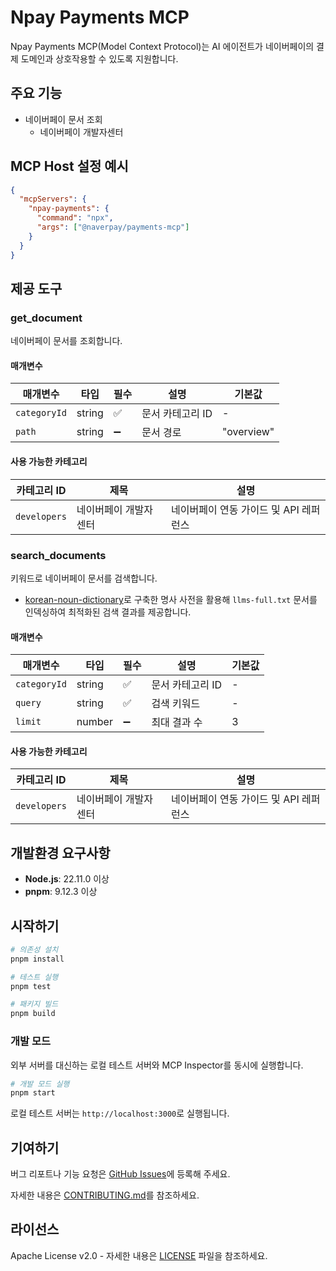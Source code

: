 # Npay Payments MCP

Npay Payments MCP(Model Context Protocol)는 AI 에이전트가 네이버페이의 결제 도메인과 상호작용할 수 있도록 지원합니다.

## 주요 기능

- 네이버페이 문서 조회
  - 네이버페이 개발자센터

## MCP Host 설정 예시

```json
{
  "mcpServers": {
    "npay-payments": {
      "command": "npx",
      "args": ["@naverpay/payments-mcp"]
    }
  }
}
```

## 제공 도구

### get_document

네이버페이 문서를 조회합니다.

#### 매개변수

| 매개변수      | 타입    | 필수 | 설명                   | 기본값     |
|---------------|---------|------|------------------------|------------|
| `categoryId`  | string  | ✅   | 문서 카테고리 ID       | -          |
| `path`        | string  | ➖   | 문서 경로              | "overview" |

#### 사용 가능한 카테고리

| 카테고리 ID   | 제목                     | 설명                                   |
|---------------|--------------------------|----------------------------------------|
| `developers`  | 네이버페이 개발자센터    | 네이버페이 연동 가이드 및 API 레퍼런스 |

### search_documents

키워드로 네이버페이 문서를 검색합니다.

- [korean-noun-dictionary](https://github.com/NaverPayDev/agent-payments-integration/tree/main/scripts/korean-noun-dictionary)로 구축한 명사 사전을 활용해 `llms-full.txt` 문서를 인덱싱하여 최적화된 검색 결과를 제공합니다.

#### 매개변수

| 매개변수      | 타입    | 필수 | 설명                                           | 기본값 |
|---------------|---------|------|------------------------------------------------|--------|
| `categoryId`  | string  | ✅   | 문서 카테고리 ID                               | -      |
| `query`       | string  | ✅   | 검색 키워드                                    | -      |
| `limit`       | number  | ➖   | 최대 결과 수                                   | 3      |

#### 사용 가능한 카테고리

| 카테고리 ID   | 제목                     | 설명                                   |
|---------------|--------------------------|----------------------------------------|
| `developers`  | 네이버페이 개발자센터    | 네이버페이 연동 가이드 및 API 레퍼런스 |

## 개발환경 요구사항

- **Node.js**: 22.11.0 이상
- **pnpm**: 9.12.3 이상

## 시작하기

```bash
# 의존성 설치
pnpm install

# 테스트 실행
pnpm test

# 패키지 빌드
pnpm build
```

### 개발 모드

외부 서버를 대신하는 로컬 테스트 서버와 MCP Inspector를 동시에 실행합니다.

```bash
# 개발 모드 실행
pnpm start
```

로컬 테스트 서버는 `http://localhost:3000`로 실행됩니다.

## 기여하기

버그 리포트나 기능 요청은 [GitHub Issues](https://github.com/NaverPayDev/agent-payments-integration/issues)에 등록해 주세요.

자세한 내용은 [CONTRIBUTING.md](https://github.com/NaverPayDev/agent-payments-integration/blob/main/CONTRIBUTING.md)를 참조하세요.

## 라이선스

Apache License v2.0 - 자세한 내용은 [LICENSE](https://github.com/NaverPayDev/agent-payments-integration/blob/main/LICENSE) 파일을 참조하세요.
